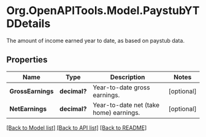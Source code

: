# Org.OpenAPITools.Model.PaystubYTDDetails
The amount of income earned year to date, as based on paystub data.

## Properties

Name | Type | Description | Notes
------------ | ------------- | ------------- | -------------
**GrossEarnings** | **decimal?** | Year-to-date gross earnings. | [optional] 
**NetEarnings** | **decimal?** | Year-to-date net (take home) earnings. | [optional] 

[[Back to Model list]](../README.md#documentation-for-models) [[Back to API list]](../README.md#documentation-for-api-endpoints) [[Back to README]](../README.md)

